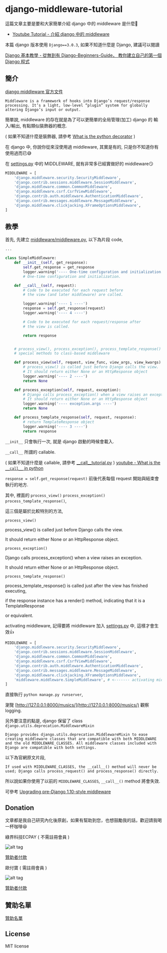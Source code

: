 # django-middleware-tutorial

這篇文章主要是要和大家簡單介紹 django 中的 middleware 是什麼:notebook:

* [Youtube Tutorial - 介紹 django 中的 middleware](https://youtu.be/upJY9sYbQdY)

本篇 django 版本使用 `Django==3.0.3`, 如果不知道什麼是 Django, 建議可以閱讀

[Django 基本教學 - 從無到有 Django-Beginners-Guide， 教你建立自己的第一個 Django 程式](https://github.com/twtrubiks/django-tutorial)

## 簡介

[django middleware 官方文件](https://docs.djangoproject.com/en/3.0/topics/http/middleware/)

```text
Middleware is a framework of hooks into Django’s request/response processing. It’s a light, low-level “plugin” system for globally altering Django’s input or output.
```

簡單說, middleware 的存在就是為了可以更簡單的全局管理(加工) django 的 輸入/輸出, 有點類似裝飾器的概念.

( 如果不知道什麼是裝飾器, 請參考 [What is the python decorator](https://github.com/twtrubiks/python-notes/tree/master/what_is_the_python_decorator) )

在 django 中, 你說你從來沒使用過 middleware, 其實是有的, 只是你不知道你有使用過而已:sweat_smile:

在 [settings.py](https://github.com/twtrubiks/django_middleware_tutorial/blob/master/django_middleware_tutorial/settings.py#L43) 中的 MIDDLEWARE, 就有非常多已經實做好的 middleware:smirk:

```python
MIDDLEWARE = [
    'django.middleware.security.SecurityMiddleware',
    'django.contrib.sessions.middleware.SessionMiddleware',
    'django.middleware.common.CommonMiddleware',
    'django.middleware.csrf.CsrfViewMiddleware',
    'django.contrib.auth.middleware.AuthenticationMiddleware',
    'django.contrib.messages.middleware.MessageMiddleware',
    'django.middleware.clickjacking.XFrameOptionsMiddleware',
]
```

## 教學

首先, 先建立 [middleware/middleware.py](https://github.com/twtrubiks/django_middleware_tutorial/blob/master/middleware/middleware.py), 以下為片段 code,

```python
...

class SimpleMiddleware:
    def __init__(self, get_response):
        self.get_response = get_response
        logger.warning('---- One-time configuration and initialization. ----')
        # One-time configuration and initialization.

    def __call__(self, request):
        # Code to be executed for each request before
        # the view (and later middleware) are called.

        logger.warning('---- 1 ----')
        response = self.get_response(request)
        logger.warning('---- 4 ----')

        # Code to be executed for each request/response after
        # the view is called.

        return response


    # process_view(), process_exception(), process_template_response()
    # special methods to class-based middleware

    def process_view(self, request, view_func, view_args, view_kwargs):
        # process_view() is called just before Django calls the view.
        # It should return either None or an HttpResponse object
        logger.warning('---- 2 ----')
        return None

    def process_exception(self, request, exception):
        # Django calls process_exception() when a view raises an exception
        # It should return either None or an HttpResponse object
        logger.warning('---- exception.args ----')
        return None

    def process_template_response(self, request, response):
        # return TemplateResponse object
        logger.warning('---- 3 ----')
        return response

```

`__init__` 只會執行一次, 就是 django 啟動的時候會載入.

`__call__` 所謂的 callable.

( 如果不知道什麼是 callable, 請參考 [__call__tutorial.py](https://github.com/twtrubiks/python-notes/blob/master/__call__tutorial.py) ) [youtube - What is the `__call__` in python](https://www.youtube.com/watch?v=YIstPYG15IA)

`response = self.get_response(request)` 前後代表每個 request 開始與結束會執行的地方.

其中, 裡面的 `process_view()` `process_exception()` `process_template_response()`,

這三個是屬於比較特別的方法,

`process_view()`

process_view() is called just before Django calls the view.

It should return either None or an HttpResponse object.

`process_exception()`

Django calls process_exception() when a view raises an exception.

It should return either None or an HttpResponse object.

`process_template_response()`

process_template_response() is called just after the view has finished executing,

if the response instance has a render() method, indicating that it is a TemplateResponse

or equivalent.

activating middleware, 記得要將 middleware 加入 [settings.py](https://github.com/twtrubiks/django_middleware_tutorial/blob/master/django_middleware_tutorial/settings.py#L43) 中, 這樣才會生效:+1:

```python
MIDDLEWARE = [
    'django.middleware.security.SecurityMiddleware',
    'django.contrib.sessions.middleware.SessionMiddleware',
    'django.middleware.common.CommonMiddleware',
    'django.middleware.csrf.CsrfViewMiddleware',
    'django.contrib.auth.middleware.AuthenticationMiddleware',
    'django.contrib.messages.middleware.MessageMiddleware',
    'django.middleware.clickjacking.XFrameOptionsMiddleware',
    'middleware.middleware.SimpleMiddleware', # <------- activating middleware
]
```

直接執行 `python manage.py runserver`,

瀏覽 [http://127.0.0.1:8000/musics/](http://127.0.0.1:8000/musics/) 觀察 logging.

另外要注意的點是, django 保留了 class `django.utils.deprecation.MiddlewareMixin`

```text
Django provides django.utils.deprecation.MiddlewareMixin to ease creating middleware classes that are compatible with both MIDDLEWARE and the old MIDDLEWARE_CLASSES. All middleware classes included with Django are compatible with both settings.
```

以下為官網原文片段,

```text
If used with MIDDLEWARE_CLASSES, the __call__() method will never be used; Django calls process_request() and process_response() directly.
```

所以說如果你使用了以前的 `MIDDLEWARE_CLASSES`, `__call__()` method 將會失效.

可參考 [Upgrading pre-Django 1.10-style middleware](https://docs.djangoproject.com/en/3.0/topics/http/middleware/#upgrading-pre-django-1-10-style-middleware)

## Donation

文章都是我自己研究內化後原創，如果有幫助到您，也想鼓勵我的話，歡迎請我喝一杯咖啡:laughing:

綠界科技ECPAY ( 不需註冊會員 )

![alt tag](https://payment.ecpay.com.tw/Upload/QRCode/201906/QRCode_672351b8-5ab3-42dd-9c7c-c24c3e6a10a0.png)

[贊助者付款](http://bit.ly/2F7Jrha)

歐付寶 ( 需註冊會員 )

![alt tag](https://i.imgur.com/LRct9xa.png)

[贊助者付款](https://payment.opay.tw/Broadcaster/Donate/9E47FDEF85ABE383A0F5FC6A218606F8)

## 贊助名單

[贊助名單](https://github.com/twtrubiks/Thank-you-for-donate)

## License

MIT license
